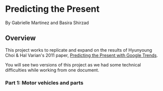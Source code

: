 # Predicting the Present
By Gabrielle Martinez and Basira Shirzad

## Overview
This project works to replicate and expand on the results of Hyunyoung Choi & Hal Varian's 2011 paper, [Predicting the Present with Google Trends](https://people.ischool.berkeley.edu/~hal/Papers/2011/ptp.pdf). 

You will see two versions of this project as we had some technical difficulties while working from one document.

### Part 1: Motor vehicles and parts 
